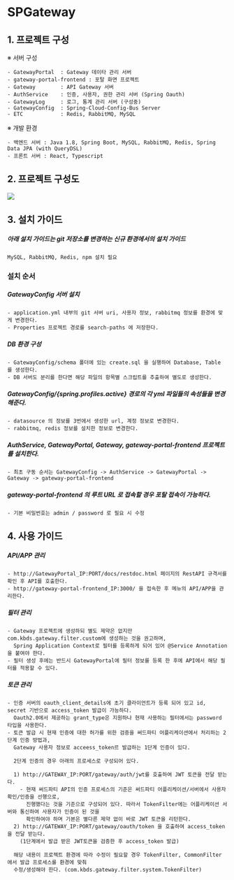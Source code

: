# SPGateway

## 1. 프로젝트 구성

※ 서버 구성

    - GatewayPortal  : Gateway 데이타 관리 서버
    - gateway-portal-frontend : 포탈 화면 프로젝트  
    - Gateway        : API Gateway 서버
    - AuthService    : 인증, 사용자, 권한 관리 서버 (Spring Oauth)
    - GatewayLog     : 로그, 통계 관리 서버 (구성중)
    - GatewayConfig  : Spring-Cloud-Config-Bus Server
    - ETC            : Redis, RabbitMQ, MySQL 
     
※ 개발 환경

    - 백엔드 서버 : Java 1.8, Spring Boot, MySQL, RabbitMQ, Redis, Spring Data JPA (with QueryDSL)
    - 프론트 서버 : React, Typescript     

## 2. 프로젝트 구성도

<img src = "https://user-images.githubusercontent.com/6766147/99205879-2b347780-27fd-11eb-9ef1-0dd33c672b0a.png"/>

## 3. 설치 가이드 

  ##### 아래 설치 가이드는 git 저장소를 변경하는 신규 환경에서의 설치 가이드
  
    MySQL, RabbitMQ, Redis, npm 설치 필요

  ### 설치 순서

  ##### GatewayConfig 서버 설치 
  
    - application.yml 내부의 git 서버 uri, 사용자 정보, rabbitmq 정보를 환경에 맞게 변경한다.
    - Properties 프로젝트 경로를 search-paths 에 저장한다.
    
  ##### DB 환경 구성
  
    - GatewayConfig/schema 폴더에 있는 create.sql 을 실행하여 Database, Table 를 생성한다.
    - DB 서버도 분리를 한다면 해당 파일의 항목별 스크립트를 추출하여 별도로 생성한다.  
    
  ##### GatewayConfig/{spring.profiles.active} 경로의 각 yml 파일들의 속성들을 변경해준다.
  
    - datasource 의 정보를 3번에서 생성한 url, 계정 정보로 변경한다.
    - rabbitmq, redis 정보를 설치한 정보로 변경한다. 
   
  ##### AuthService, GatewayPortal, Gateway, gateway-portal-frontend 프로젝트를 설치한다.
  
    - 최초 구동 순서는 GatewayConfig -> AuthService -> GatewayPortal -> Gateway -> gateway-portal-frontend 
   
  ##### gateway-portal-frontend 의 루트 URL 로 접속할 경우 포탈 접속이 가능하다.
  
    - 기본 비밀번호는 admin / password 로 필요 시 수정

## 4. 사용 가이드

  ##### API/APP 관리
  
    - http://GatewayPortal_IP:PORT/docs/restdoc.html 페이지의 RestAPI 규격서를 확인 후 API를 호출한다.
    - http://gateway-portal-frontend_IP:3000/ 을 접속한 후 메뉴의 API/APP을 관리한다.
    
  ##### 필터 관리
   
    - Gateway 프로젝트에 생성하되 별도 제약은 없지만 com.kbds.gateway.filter.custom에 생성하는 것을 권고하며,
      Spring Application Context로 필터를 등록하게 되어 있어 @Service Annotation을 붙여야 한다.
    - 필터 생성 후에는 반드시 GatewayPortal에 필터 정보를 등록 한 후에 API에서 해당 필터를 적용할 수 있다.
    
  ##### 토큰 관리
  
    - 인증 서버의 oauth_client_details에 초기 클라이언트가 등록 되어 있고 id, secret 기반으로 access_token 발급이 가능하다. 
      Oauth2.0에서 제공하는 grant_type은 지원하나 현재 사용하는 필터에서는 password 타입을 사용한다.
    - 토큰 발급 시 현재 인증에 대한 허가를 위한 검증을 써드파티 어플리케이션에서 처리하는 2단계 인증 방법과,
      Gateway 사용자 정보로 acceess_token르 발급하는 1단계 인증이 있다.
      
      2단계 인증의 경우 아래의 프로세스로 구성되어 있다.
      
      1) http://GATEWAY_IP:PORT/gateway/auth/jwt를 호출하여 JWT 토큰을 전달 받는다. 
        - 현재 써드파티 API의 인증 프로세스의 기준은 써드파티 어플리케이션/서버에서 사용자 확인/인증을 선행으로,
          진행했다는 것을 기준으로 구성되어 있다. 따라서 TokenFilter에는 어플리케이션 서버와 통신하여 사용자가 인증이 된 것을
          확인하여야 하며 기본은 별다른 제약 없이 바로 JWT 토큰을 리턴한다.
      2) http://GATEWAY_IP:PORT/gateway/oauth/token 을 호출하여 access_token을 전달 받는다. 
        (1단계에서 발급 받은 JWT토큰을 검증한 후 access_token 발급)
          
      해당 내용이 프로젝트 환경에 따라 수정이 필요할 경우 TokenFilter, CommonFilter 에서 발급 프로세스를 환경에 맞춰 
      수정/생성해야 한다. (com.kbds.gateway.filter.system.TokenFilter)

